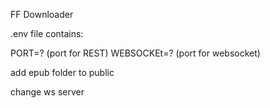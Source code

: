 FF Downloader

.env file contains: 

PORT=? (port for REST)
WEBSOCKEt=? (port for websocket)

add epub folder to public

change ws server